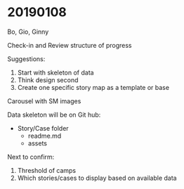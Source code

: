# 20190108

Bo, Gio, Ginny 



Check-in and Review structure of progress



Suggestions:

1. Start with skeleton of data	
2. Think design second
3. Create one specific story map as a template or base 

 Carousel with SM images



Data skeleton will be on Git hub: 

- Story/Case folder
  - readme.md
  - assets

Next to confirm: 
1) Threshold of camps
2) Which stories/cases to display based on available data
